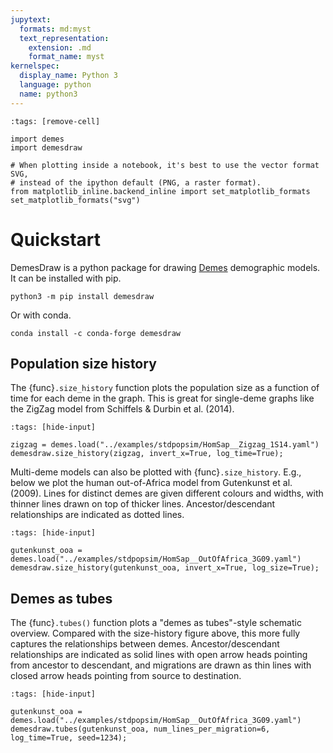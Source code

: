 ```yaml
---
jupytext:
  formats: md:myst
  text_representation:
    extension: .md
    format_name: myst
kernelspec:
  display_name: Python 3
  language: python
  name: python3
---
```


```{code-cell}
:tags: [remove-cell]

import demes
import demesdraw

# When plotting inside a notebook, it's best to use the vector format SVG,
# instead of the ipython default (PNG, a raster format).
from matplotlib_inline.backend_inline import set_matplotlib_formats
set_matplotlib_formats("svg")
```

# Quickstart

DemesDraw is a python package for drawing
[Demes](https://github.com/popsim-consortium/demes-spec) demographic models.
It can be installed with pip.
```
python3 -m pip install demesdraw
```

Or with conda.
```
conda install -c conda-forge demesdraw
```

## Population size history

The {func}`.size_history` function plots the population size as a
function of time for each deme in the graph. This is great for single-deme
graphs like the ZigZag model from Schiffels & Durbin et al. (2014).

```{code-cell}
:tags: [hide-input]

zigzag = demes.load("../examples/stdpopsim/HomSap__Zigzag_1S14.yaml")
demesdraw.size_history(zigzag, invert_x=True, log_time=True);
```

Multi-deme models can also be plotted with {func}`.size_history`.
E.g., below we plot the human out-of-Africa model from Gutenkunst et al. (2009).
Lines for distinct demes are given different colours and widths,
with thinner lines drawn on top of thicker lines. Ancestor/descendant
relationships are indicated as dotted lines.

```{code-cell}
:tags: [hide-input]

gutenkunst_ooa = demes.load("../examples/stdpopsim/HomSap__OutOfAfrica_3G09.yaml")
demesdraw.size_history(gutenkunst_ooa, invert_x=True, log_size=True);
```

## Demes as tubes

The {func}`.tubes()` function plots a "demes as tubes"-style schematic
overview. Compared with the size-history figure above, this more fully
captures the relationships between demes.
Ancestor/descendant relationships are indicated as solid lines with
open arrow heads pointing from ancestor to descendant, and migrations are drawn
as thin lines with closed arrow heads pointing from source to destination.

```{code-cell}
:tags: [hide-input]

gutenkunst_ooa = demes.load("../examples/stdpopsim/HomSap__OutOfAfrica_3G09.yaml")
demesdraw.tubes(gutenkunst_ooa, num_lines_per_migration=6, log_time=True, seed=1234);
```
